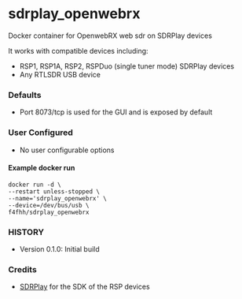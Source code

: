 # sdrplay_openwebrx
Docker container for OpenwebRX web sdr on SDRPlay devices

It works with compatible devices including:
* RSP1, RSP1A, RSP2, RSPDuo (single tuner mode) SDRPlay devices
* Any RTLSDR USB device

### Defaults
* Port 8073/tcp is used for the GUI and is exposed by default

### User Configured
* No user configurable options

#### Example docker run

```
docker run -d \
--restart unless-stopped \
--name='sdrplay_openwebrx' \
--device=/dev/bus/usb \
f4fhh/sdrplay_openwebrx
```
### HISTORY
 - Version 0.1.0: Initial build

### Credits
 - [SDRPlay](https://github.com/SDRplay) for the SDK of the RSP devices


